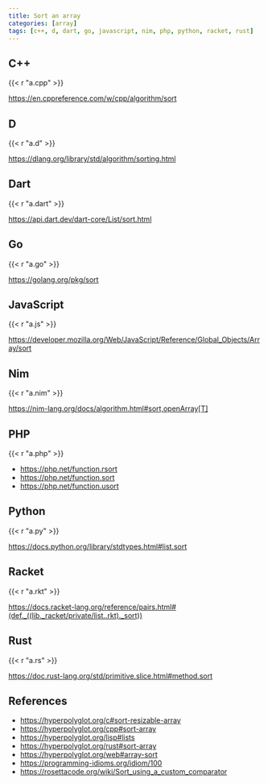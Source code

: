 ```yaml
---
title: Sort an array
categories: [array]
tags: [c++, d, dart, go, javascript, nim, php, python, racket, rust]
---
```


## C++

{{< r "a.cpp" >}}

<https://en.cppreference.com/w/cpp/algorithm/sort>

## D

{{< r "a.d" >}}

<https://dlang.org/library/std/algorithm/sorting.html>

## Dart

{{< r "a.dart" >}}

<https://api.dart.dev/dart-core/List/sort.html>

## Go

{{< r "a.go" >}}

<https://golang.org/pkg/sort>

## JavaScript

{{< r "a.js" >}}

<https://developer.mozilla.org/Web/JavaScript/Reference/Global_Objects/Array/sort>

## Nim

{{< r "a.nim" >}}

<https://nim-lang.org/docs/algorithm.html#sort,openArray[T]>

## PHP

{{< r "a.php" >}}

- <https://php.net/function.rsort>
- <https://php.net/function.sort>
- <https://php.net/function.usort>

## Python

{{< r "a.py" >}}

<https://docs.python.org/library/stdtypes.html#list.sort>

## Racket

{{< r "a.rkt" >}}

<https://docs.racket-lang.org/reference/pairs.html#(def._((lib._racket/private/list..rkt)._sort))>

## Rust

{{< r "a.rs" >}}

<https://doc.rust-lang.org/std/primitive.slice.html#method.sort>

## References

- <https://hyperpolyglot.org/c#sort-resizable-array>
- <https://hyperpolyglot.org/cpp#sort-array>
- <https://hyperpolyglot.org/lisp#lists>
- <https://hyperpolyglot.org/rust#sort-array>
- <https://hyperpolyglot.org/web#array-sort>
- <https://programming-idioms.org/idiom/100>
- <https://rosettacode.org/wiki/Sort_using_a_custom_comparator>
